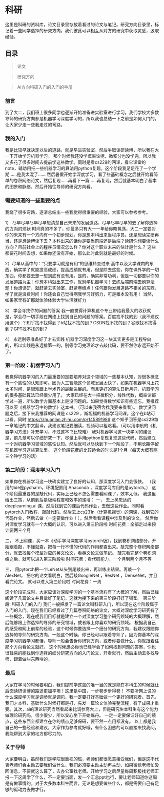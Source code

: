 # 科研
这里是科研的资料库，论文目录里存放着看过的论文与笔记。研究方向目录里，标记着一些同学选择的研究方向，我们彼此可以相互从对方的研究中获取灵感，汲取经验。


## 目录
>论文

>研究方向

>Ai方向科研入门的入门的手册
### 前言
到了大二，我们班上很多同学也逐渐开始准备进实验室进行学习，我们学校大多数导师的研究方向都是机器学习深度学习的，所以我也总结一下之前是如何入门的，让大家少走一些我走过的弯路。

### 我的入门
我是比较早就决定以后的道路，就是早进实验室，然后争取读研读博，所以我在大一下开始学习机器学习。
那个时候我还没学概率论呢，微积分也没学完，所以我又多花了很多时间去提前学这些数学。同时是看cs229的网课，看它课堂的note，辅助用把一些机器学习的算法用python复现。这个阶段我足足花了一个学期……是我太混了……
然后暑假开始学深度学习，看了些基础概念之后就开始看简单的卷积网络论文，然后复现……再看下一篇……再复现，然后就基本明白了基本的图景和脉络，然后开始往导师的研究方向看。

### 需要知道的一些重要的点
我绕了很多弯路，逐渐总结出一些我觉得很重要的经验，大家可以参考参考。

1）	尽早尽早尽早尽早想清楚自己未来的发展道路，尽早尽早尽早的去了解你选择的方向的现状
   时间真的不多了，你最多只有大一一年给你瞎晃荡，大二一定要对你的未来有一个方向有一个初步规划。你是想本科出来当程序员，还是想读完研再当，还是想读博读下去？本科出来的话你是要当前端还是后端？读研你想要读什么方向？目前社会上的程序员情况怎么样？你对这个职业未来的估计是什么？
   这些都要花时间去想，如果你还没有开始，那么此时此刻就是最好的时候。

2）尽早从高中的：“只要学习就是有用”的思维转变过来
    高中以及大学课内的东西，确实学了就能提高成绩，提高成绩就有用，但是除去这些，你在课外学的一切东西，你都要去想一想到底有没有用。是的，确实非常功利，但是一切都要以你的发展道路为主！你想本科就出来工作，就别学机器学习！去练后端前端去刷算法题！你想读研，就赶紧去实验室，赶紧卷绩点！任何跟你发展道路不相关的东西，学了就是浪费时间！你还会自己觉得啊我学习好努力，可是根本没有用！
    当然，如果家里有矿那就体验体验大学生活就好力


3）	学会寻找你的问题的答案
我一直觉得计算机这个专业带给我最大的收获就是，学会尽一切手段在网络上找到自己的问题的答案。百度找不找的到（我不建议用这个）？知乎找不找得到？b站找不找的到？CSDN找不找的到？谷歌找不找得到？GPT找不找的到？


4）	永远别等准备好了才去实践
    机器学习深度学习这一块其实更多是工程导向的，所以实践是永远排第一的，别等学习完理论才去敲代码，要不然你永远开始不了。
### 第一阶段：机器学习入门
我觉得机器学习的入门最重要的是要培养对这个领域的一些基本认知，对很多概念有一个感性的认知即可。因为人工智能这个领域发展太快了，如果在机器学习上花太多时间，是很难跟上学术界的最新进展的。而且更好的算法日新月异，机器学习的很多基础算法已经很少用了。
大家已经在大一把微积分，线性代数，概率论都学过一遍，所以数学方面基本上是没问题的。如果觉得数学知识有些遗忘，我推荐可以买《机器学习中的数学》这本书。（可以来我宿舍找我要来看看）。
数学没问题之后，接下来我推荐的网课是 cs229 ，斯坦福的机器学习网课。这个在b站可以看。同时  https://zhuanlan.zhihu.com/p/145891986      这个知乎回答是cs229每一章笔记的中文翻译，我建议笔记要细读，视频可以粗略看。（可以用李航的《机器学习方法》补充学习，不过这本书比较难）
我对机器学习这一块学习的建议是，前几章可以仔细研究一下，尽量上手用python复现复现这些代码，然后建立一个对机器学习领域的感性认知。然后就可以尽快到下一个阶段了，不用长期停留在机器学习这些算法里。
这个阶段花费的比较适合的时长是1个月（每天大概有两三个钟学习的话）


  
### 第二阶段：深度学习入门
如果你在机器学习这一块确实建立了良好的认知，那深度学习入门会很快。
（我用的ide是pycharm，环境配置用 Anaconda ，深度学习库用的是pytorch。）
这个阶段最重要的是敲代码，实际上已经不怎么需要看网课了，效率太低。
我这里给出三策，从前到后是极端程度和效率的递增：
一，	去上吴恩达的deeplearning.ai 课，然后找到它的课后代码作业，去做这些作业。同时看pytorch入门教程，敲敲代码。然后去上cs231n（计算机视觉）的网课，找到它的代码作业，然后去做（一定要做作业！）。然后看看课程中涉及到的论文。 
然后你对深度学习就有一个大概的认识，可以进入第三阶段啦
时间花费：全部走过来预计要两三个月

二，	不上网课，买一本《动手学习深度学习pytorch版》，找到卷积网络部分，开始跟着敲，不懂就查，把每一行不懂的代码的作用都查出来。敲完整个卷积网络部分，就去找每个模型对应的英文论文，看英文论文做笔记。
敲完看完整个卷积网络之后，就可以进入第三阶段啦
时间花费：看代码能力，一个月到两个月不等

三，	用pytorch把一个LeNet从头到尾敲出来，再训练出结果。再敲一个AlexNet，
把它的论文看明白，然后敲GoogleNet ，ResNet ，DenseNet，并且看完论文。
就可以进入第三阶段啦
时间花费：一周
    
这个阶段完成时，大家应该对深度学习的一个基本流程有了大概的了解，然后已经阅读了几篇论文并且做好了笔记。这就为接下来的第三阶段打好了铺垫。
第三阶段: 科研入门的入门
我们一般把发了一篇论文叫科研入门，所以现在这个阶段属于入门的入门。现在我们已经看过了几篇卷积网络的论文，大概对深度学习研究有了一些概念，现在呢我们目标就是建立一个对深度学习整个研究领域的大概理解，然后能够跟上你选择的导师的研究领域，或者跟上你喜欢的研究领域。
根据我自己的感受和网上前辈的经验，这个时候你要选择一个细分的研究方向，我建议跟随你选择的导师的研究方向，一般这个时候，你已经可以跟着导师了，因为你基本的深度学习机器学习都懂，导师一般会告诉你研究方向，或者你要做什么，你就跟着往那个方向看论文就好。
这个时候想必你也已经学会了如何找到问题的答案，你也很轻易的能找到你选择的细分研究方向的入门论文，开看就行，然后主动去多找导师，跟着做些东西啥的。

### 最后
大家在学习的时候要明白，我们提前学这些的唯一目的就是能在本科生的时候就让后面读研读博的路途更加平坦！这里是中国，一步卷步步得卷！
不要听网上说的什么深度学习就是调参就是调包，我一定要打好基础做一个更好的研究者。首先，我们才本科，基础什么时候打都是打，先发一篇论文体验完整流程，有了成果才重要。其次，ai的理论研究当然看起来比调参高大上，但是研究生本科生有这个能力做理论研究吗，很少很少，所以安心坐下开始炼丹。
一定一定要保证好自己的绩点，这些东西全都建立在你的绩点足够保研，要不然一点用都没有。
以上都是我自己的一些经验和建议，大家作为参考就好哦，有什么困惑的可以直接来找我问，我能帮到大家的地方都尽力的。


### 关于导师
大家要明白，虽然我们是学院很重视的班，老师们都很愿意接受我们，但是这不代表老师们会主动去要我们做什么。我们必须要主动主动再主动，如果微信老师忙没回消息，不要就这么算了，去办公室找老师。开始学习之后尽量每周积极找老师汇报一下这周学了什么，不一定要当面，发一个汇总ppt也行，要让老师知道你这周是有做事情的。对于大多数本科生而言，无论是想要做些什么，都是需要自己有足够的驱动力去做才行。
